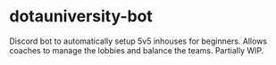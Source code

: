 # dotauniversity-bot

Discord bot to automatically setup 5v5 inhouses for beginners. Allows coaches to manage the lobbies and balance the teams. Partially WIP.
